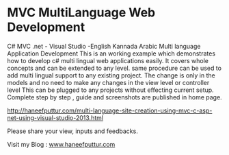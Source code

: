 # MVC MultiLanguage Web Development
C# MVC .net - Visual Studio -English Kannada Arabic Multi language Application Development
This is an working example which demonstrates how to develop c# multi lingual web applications easily.
It covers whole concepts and can be extended to any level.
same procedure can be used to add multi lingual support to any existing project. The change is only in the models and no need to make any changes in the view level or controller level
This can be plugged to any projects without effecting current setup.
Complete step by step , guide and screenshots are published in home page.

http://haneefputtur.com/multi-language-site-creation-using-mvc-c-asp-net-using-visual-studio-2013.html

Please share your view, inputs and feedbacks.

Visit my Blog : www.haneefputtur.com
